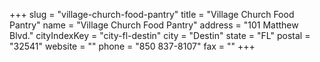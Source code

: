 +++
slug = "village-church-food-pantry"
title = "Village Church Food Pantry"
name = "Village Church Food Pantry"
address = "101 Matthew Blvd."
cityIndexKey = "city-fl-destin"
city = "Destin"
state = "FL"
postal = "32541"
website = ""
phone = "850 837-8107"
fax = ""
+++
